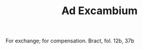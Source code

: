 ---
title: Ad Excambium
permalink: "/definitions/ad-excambium.html"
body: For exchange; for compensation. Bract, fol. 12b, 37b
published_at: '2018-07-07'
layout: post
---